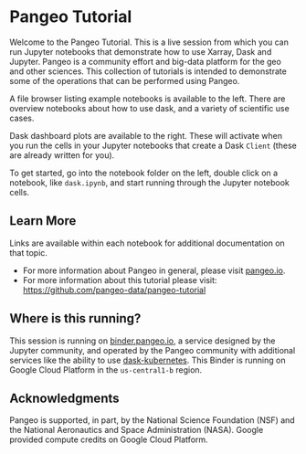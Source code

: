 # Pangeo Tutorial

Welcome to the Pangeo Tutorial.
This is a live session from which you can run Jupyter notebooks that demonstrate how to use Xarray, Dask and Jupyter.
Pangeo is a community effort and big-data platform for the geo and other sciences.
This collection of tutorials is intended to demonstrate some of the operations that can be performed using Pangeo.

A file browser listing example notebooks is available to the left.  There are overview notebooks about how to use dask, and a variety of scientific use cases.

Dask dashboard plots are available to the right.  These will activate when you
run the cells in your Jupyter notebooks that create a Dask `Client` (these are already written for you).

To get started, go into the notebook folder on the left, double click on a notebook, like `dask.ipynb`, and start running through the Jupyter notebook cells.

## Learn More

Links are available within each notebook for additional documentation on that topic.

- For more information about Pangeo in general, please visit [pangeo.io](https://pangeo.io).
- For more information about this tutorial please visit: https://github.com/pangeo-data/pangeo-tutorial

## Where is this running?

This session is running on [binder.pangeo.io](http://binder.pangeo.io), a service designed by the Jupyter community, and operated by the Pangeo community with additional services like the ability to use [dask-kubernetes](https://kubernetes.dask.org/en/latest/). This Binder is running on Google Cloud Platform in the `us-central1-b` region.

## Acknowledgments

Pangeo is supported, in part, by the National Science Foundation (NSF) and the National Aeronautics and Space Administration (NASA). Google provided compute credits on Google Cloud Platform.

